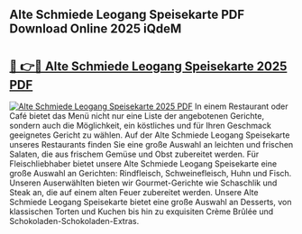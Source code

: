 ## Alte Schmiede Leogang Speisekarte PDF Download Online 2025 iQdeM

# <h2><a href="http://gca64l.nevu.top/?p=Alte+Schmiede+Leogang+Speisekarte">🔗 👉🔴 Alte Schmiede Leogang Speisekarte 2025 PDF</a></h2>

[![Alte Schmiede Leogang Speisekarte 2025 PDF](https://i.imgur.com/dBaPXMq.png)](http://gca64l.nevu.top/?p=Alte+Schmiede+Leogang+Speisekarte)
In einem Restaurant oder Café bietet das Menü nicht nur eine Liste der angebotenen Gerichte, sondern auch die Möglichkeit, ein köstliches und für Ihren Geschmack geeignetes Gericht zu wählen. Auf der Alte Schmiede Leogang Speisekarte unseres Restaurants finden Sie eine große Auswahl an leichten und frischen Salaten, die aus frischem Gemüse und Obst zubereitet werden. Für Fleischliebhaber bietet unsere Alte Schmiede Leogang Speisekarte eine große Auswahl an Gerichten: Rindfleisch, Schweinefleisch, Huhn und Fisch. Unseren Auserwählten bieten wir Gourmet-Gerichte wie Schaschlik und Steak an, die auf einem alten Feuer zubereitet werden. Unsere Alte Schmiede Leogang Speisekarte bietet eine große Auswahl an Desserts, von klassischen Torten und Kuchen bis hin zu exquisiten Crème Brûlée und Schokoladen-Schokoladen-Extras.
